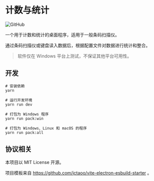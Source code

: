 # 计数与统计

![GitHub](https://img.shields.io/github/license/Lifeni/what-to-count)

一个用于计数和统计的桌面程序，适用于一般条码扫描仪。

通过条码扫描仪或键盘读入数据后，根据配置文件对数据进行统计和整合。

> 软件仅在 Windows 平台上测试，不保证其他平台可用性。

## 开发

```shell
# 安装依赖
yarn

# 运行开发环境
yarn run dev
```

```shell
# 打包为 Windows 程序
yarn run pack:win

# 打包为 Windows、Linux 和 macOS 的程序
yarn run pack:all
```

## 协议相关

本项目以 MIT License 开源。

项目模板来自 https://github.com/jctaoo/vite-electron-esbuild-starter 。
